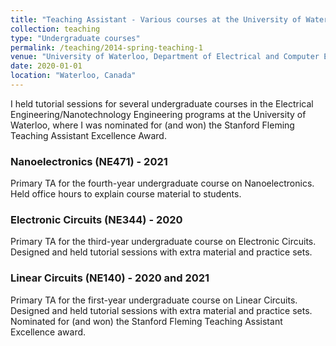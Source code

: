 ```yaml
---
title: "Teaching Assistant - Various courses at the University of Waterloo"
collection: teaching
type: "Undergraduate courses"
permalink: /teaching/2014-spring-teaching-1
venue: "University of Waterloo, Department of Electrical and Computer Engineering"
date: 2020-01-01
location: "Waterloo, Canada"
---
```


I held tutorial sessions for several undergraduate courses in the Electrical Engineering/Nanotechnology Engineering programs at the University of Waterloo, where I was nominated for (and won) the Stanford Fleming Teaching Assistant Excellence Award.


### Nanoelectronics (NE471) - 2021

Primary TA for the fourth-year undergraduate course on Nanoelectronics. Held office hours to explain course material to students.

### Electronic Circuits (NE344) - 2020

Primary TA for the third-year undergraduate course on Electronic Circuits. Designed and held tutorial sessions with extra material and practice sets. 

### Linear Circuits (NE140) - 2020 and 2021

Primary TA for the first-year undergraduate course on Linear Circuits. Designed and held tutorial sessions with extra material and practice sets. Nominated for (and won) the Stanford Fleming Teaching Assistant Excellence award. 
